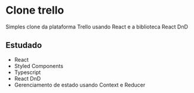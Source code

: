 # Clone trello

Simples clone da plataforma Trello usando React e a biblioteca React DnD

## Estudado
* React
* Styled Components
* Typescript
* React DnD
* Gerenciamento de estado usando Context e Reducer
